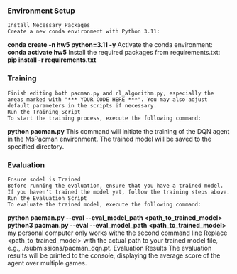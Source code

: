 ### Environment Setup
    Install Necessary Packages
    Create a new conda environment with Python 3.11:
   **conda create -n hw5 python=3.11 -y**
    Activate the conda environment:
    **conda activate hw5**
    Install the required packages from requirements.txt:
    **pip install -r requirements.txt**
### Training
    Finish editing both pacman.py and rl_algorithm.py, especially the areas marked with "*** YOUR CODE HERE ***". You may also adjust default parameters in the scripts if necessary.
    Run the Training Script
    To start the training process, execute the following command:
   **python pacman.py**
    This command will initiate the training of the DQN agent in the MsPacman environment. The trained model will be saved to the specified directory.
### Evaluation
    Ensure sodel is Trained
    Before running the evaluation, ensure that you have a trained model. If you haven't trained the model yet, follow the training steps above.
    Run the Evaluation Script
    To evaluate the trained model, execute the following command:
   **python pacman.py --eval --eval_model_path <path_to_trained_model>**
   **python3 pacman.py --eval --eval_model_path <path_to_trained_model>**
    my personal computer only works withe the second command line
    Replace <path_to_trained_model> with the actual path to your trained model file, e.g., ./submissions/pacman_dqn.pt.
    Evaluation Results
    The evaluation results will be printed to the console, displaying the average score of the agent over multiple games.

